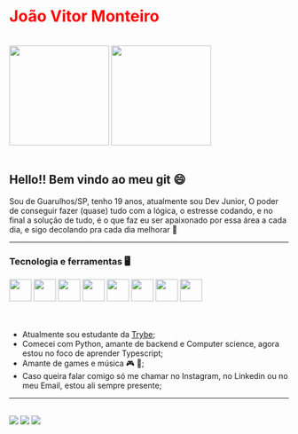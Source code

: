 <h1 style="color:red">João Vitor Monteiro</h1>

<br>

<div>
 <a href="https://github.com/johnvmt1905"></a>
 <img height="180em" src="https://github-readme-stats.vercel.app/api?username=johnvmt1905&show_icons=true&theme=dark"/>
 <img height="180em" src="https://github-readme-stats.vercel.app/api/top-langs/?username=johnvmt1905&layout=compact&theme=dark"/>
</div>

<br>

<div>
 <h2>Hello!! Bem vindo ao meu git 😄</h2>
 <p>Sou de Guarulhos/SP, tenho 19 anos, atualmente sou Dev Junior, O poder de conseguir fazer (quase) tudo com a lógica, o estresse codando, e no final a solução de tudo, é o que faz eu ser apaixonado por essa área a cada dia, e sigo decolando pra cada dia melhorar 🚀</p>
</div>

<hr>
  
<div>
  <h3>Tecnologia e ferramentas 🖥️</h3>
  <img src="https://cdn.jsdelivr.net/gh/devicons/devicon/icons/typescript/typescript-plain.svg" width="40" height="40" />
  <img src="https://cdn.jsdelivr.net/gh/devicons/devicon/icons/github/github-original.svg" width="40" height="40" />
  <img src="https://cdn.jsdelivr.net/gh/devicons/devicon/icons/html5/html5-plain.svg" width="40" height="40" />
  <img src="https://cdn.jsdelivr.net/gh/devicons/devicon/icons/javascript/javascript-plain.svg" width="40" height="40" />
  <img src="https://cdn.jsdelivr.net/gh/devicons/devicon/icons/mongodb/mongodb-plain.svg" width="40" height="40" />
  <img src="https://cdn.jsdelivr.net/gh/devicons/devicon/icons/sequelize/sequelize-plain.svg" width="40" height="40" />
  <img src="https://cdn.jsdelivr.net/gh/devicons/devicon/icons/mysql/mysql-plain-wordmark.svg" width="40" height="40"  />
  <img src="https://cdn.jsdelivr.net/gh/devicons/devicon/icons/python/python-original.svg" width="40" height="40" />
</div>

<br>
<br>

<div>
 <ul>
  <li>Atualmente sou estudante da <a href="https://www.betrybe.com" target="_blanc">Trybe</a>;</li>
  <li>Comecei com Python, amante de backend e Computer science, agora estou no foco de aprender Typescript;</li>
  <li>Amante de games e música 🎮 🎸;</li>
  <li>Caso queira falar comigo só me chamar no Instagram, no Linkedin ou no meu Email, estou ali sempre presente;
 </ul>
</div>

<hr>

<br>

<div>
 <a href = "mailto:joaovmt1905@gmail.com"><img src="https://img.shields.io/badge/Gmail-D14836?style=for-the-badge&logo=gmail&logoColor=white" target="_blank"></a>
 <a href="https://www.linkedin.com/in/john-monteiro1905" target="_blank"><img src="https://img.shields.io/badge/-LinkedIn-%230077B5?style=for-the-badge&logo=linkedin&logoColor=white" target="_blank"></a>
 <a href="https://instagram.com/johnn_monteiro" target="_blank"><img src="https://img.shields.io/badge/-Instagram-%23E4405F?style=for-the-badge&logo=instagram&logoColor=white" target="_blank"></a>
</div>
